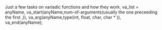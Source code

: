 Just a few tasks
on variadic functions and how they work.
va_list = anyName, va_start(anyName,num-of-arguments(usually the one preceeding the first ,)), 
va_arg(anyName,type(int, float, char, char * )), va_end(anyName);

